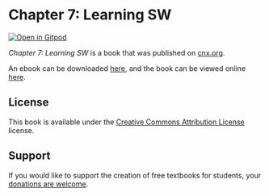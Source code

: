 # Chapter 7: Learning SW

[![Open in Gitpod](https://gitpod.io/button/open-in-gitpod.svg)](https://gitpod.io/from-referrer/)

_Chapter 7: Learning SW_ is a book that was published on [cnx.org](https://cnx.org/).

An ebook can be downloaded [here](https://github.com/cnx-user-books/cnxbook-chapter-7-learning-sw/releases/latest), and the book can be viewed online [here](https://github.com/cnx-user-books/cnxbook-chapter-7-learning-sw/releases/latest).

## License
This book is available under the [Creative Commons Attribution License](./LICENSE) license.

## Support
If you would like to support the creation of free textbooks for students, your [donations are welcome](https://riceconnect.rice.edu/donation/support-openstax-banner).
